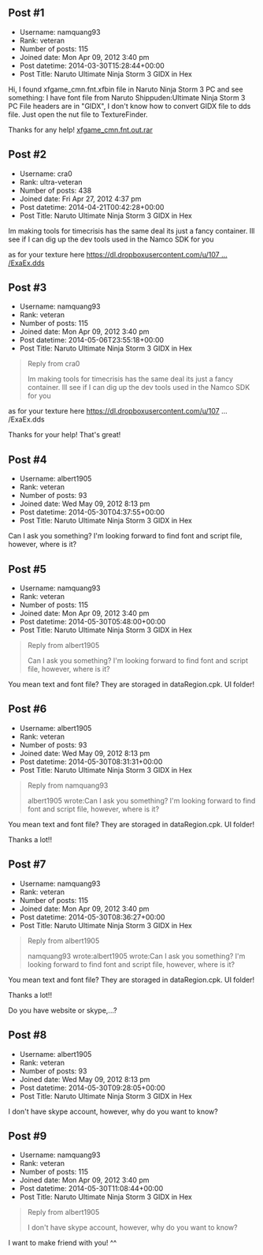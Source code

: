 ## Post #1
- Username: namquang93
- Rank: veteran
- Number of posts: 115
- Joined date: Mon Apr 09, 2012 3:40 pm
- Post datetime: 2014-03-30T15:28:44+00:00
- Post Title: Naruto Ultimate Ninja Storm 3 GIDX in Hex

Hi, I found xfgame_cmn.fnt.xfbin file in Naruto Ninja Storm 3 PC
and see something:
I have font file from Naruto Shippuden:Ultimate Ninja Storm 3 PC
File headers are in "GIDX", I don't know how to convert GIDX file to dds file.
Just open the nut file to TextureFinder.



Thanks for any help!
[xfgame_cmn.fnt.out.rar](https://xentaxbackup.github.io/file/7149_xfgame_cmn.fnt.out.rar)
## Post #2
- Username: cra0
- Rank: ultra-veteran
- Number of posts: 438
- Joined date: Fri Apr 27, 2012 4:37 pm
- Post datetime: 2014-04-21T00:42:28+00:00
- Post Title: Naruto Ultimate Ninja Storm 3 GIDX in Hex

Im making tools for timecrisis has the same deal its just a fancy container. Ill see if I can dig up the dev tools used in the Namco SDK for you

as for your texture here
[https://dl.dropboxusercontent.com/u/107 ... /ExaEx.dds](https://dl.dropboxusercontent.com/u/10798900/DUMPBOX/ExaEx.dds)
## Post #3
- Username: namquang93
- Rank: veteran
- Number of posts: 115
- Joined date: Mon Apr 09, 2012 3:40 pm
- Post datetime: 2014-05-06T23:55:18+00:00
- Post Title: Naruto Ultimate Ninja Storm 3 GIDX in Hex

> Reply from cra0
>
> Im making tools for timecrisis has the same deal its just a fancy container. Ill see if I can dig up the dev tools used in the Namco SDK for you

as for your texture here
https://dl.dropboxusercontent.com/u/107 ... /ExaEx.dds

Thanks for your help! That's great!
## Post #4
- Username: albert1905
- Rank: veteran
- Number of posts: 93
- Joined date: Wed May 09, 2012 8:13 pm
- Post datetime: 2014-05-30T04:37:55+00:00
- Post Title: Naruto Ultimate Ninja Storm 3 GIDX in Hex

Can I ask you something? I'm looking forward to find font and script file, however, where is it?
## Post #5
- Username: namquang93
- Rank: veteran
- Number of posts: 115
- Joined date: Mon Apr 09, 2012 3:40 pm
- Post datetime: 2014-05-30T05:48:00+00:00
- Post Title: Naruto Ultimate Ninja Storm 3 GIDX in Hex

> Reply from albert1905
>
> Can I ask you something? I'm looking forward to find font and script file, however, where is it?

You mean text and font file? They are storaged in dataRegion.cpk. UI folder!
## Post #6
- Username: albert1905
- Rank: veteran
- Number of posts: 93
- Joined date: Wed May 09, 2012 8:13 pm
- Post datetime: 2014-05-30T08:31:31+00:00
- Post Title: Naruto Ultimate Ninja Storm 3 GIDX in Hex

> Reply from namquang93
>
> albert1905 wrote:Can I ask you something? I'm looking forward to find font and script file, however, where is it?

You mean text and font file? They are storaged in dataRegion.cpk. UI folder!

Thanks a lot!!
## Post #7
- Username: namquang93
- Rank: veteran
- Number of posts: 115
- Joined date: Mon Apr 09, 2012 3:40 pm
- Post datetime: 2014-05-30T08:36:27+00:00
- Post Title: Naruto Ultimate Ninja Storm 3 GIDX in Hex

> Reply from albert1905
>
> namquang93 wrote:albert1905 wrote:Can I ask you something? I'm looking forward to find font and script file, however, where is it?

You mean text and font file? They are storaged in dataRegion.cpk. UI folder!

Thanks a lot!!

Do you have website or skype,...?
## Post #8
- Username: albert1905
- Rank: veteran
- Number of posts: 93
- Joined date: Wed May 09, 2012 8:13 pm
- Post datetime: 2014-05-30T09:28:05+00:00
- Post Title: Naruto Ultimate Ninja Storm 3 GIDX in Hex

I don't have skype account, however, why do you want to know?
## Post #9
- Username: namquang93
- Rank: veteran
- Number of posts: 115
- Joined date: Mon Apr 09, 2012 3:40 pm
- Post datetime: 2014-05-30T11:08:44+00:00
- Post Title: Naruto Ultimate Ninja Storm 3 GIDX in Hex

> Reply from albert1905
>
> I don't have skype account, however, why do you want to know?

I want to make friend with you! ^^
